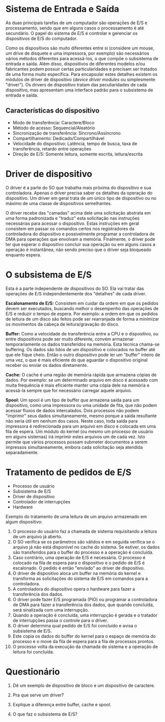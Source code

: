 Sistema de Entrada e Saída
==========================

As duas principais tarefas de um computador são operações de E/S e
processamento, sendo que em alguns casos o processamento é até secundário. O
papel do sistema de E/S é controlar e gerenciar os dispositivos de E/S do
computador.

Como os dispositivos são muito diferentes entre si (considere um mouse, um drive
de disquete e uma impressora, por exemplo) são necessários vários métodos
diferentes para acessá-los, o que compõe o subsistema de entrada e saída. Além
disso, dispositivos de diferentes modelos e/ou fabricantes podem possuir certas
particularidades e precisam ser tratados de uma forma muito específica. Para
encapsular estes detalhes existem os módulos de driver de dispositivo (*device
driver modules* ou simplesmente "driver"). Os drivers de dispositivo tratam das
peculiaridades de cada dispositivo, mas apresentam uma interface padrão para o
subsistema de entrada e saída.

Características do dispositivo
------------------------------

- Modo de transferência: Caractere/Bloco
- Método de acesso: Sequencial/Aleatório
- Sincronização de transferência: Síncrono/Assíncrono
- Compartilhamento: Dedicado/Compartilhável
- Velocidade do dispositivo: Latência, tempo de busca, taxa de transferência,
retardo entre operações
- Direção de E/S: Somente leitura, somente escrita, leitura/escrita

Driver de dispositivo
=====================

O driver é a parte do SO que trabalha mais próxima do dispositivo e sua
controladora. Apenas o driver precisa saber os detalhes da operação do
dispositivo. Um driver em geral trata de um único tipo de dispositivo ou no
máximo de uma classe de dispositivos semelhantes.

O driver recebe das "camadas" acima dele uma solicitação abstrata em uma forma
padronizada e "traduz" esta solicitação nas instruções necessárias para acessar
o dispositivo. Estas instruções em geral consistem em passar os comandos certos
nos registradores da controladora do dispositivo e possivelmente programar a
controladora de DMA para operações que envolvam a memória. Finalmente, o driver
pode ter que esperar o dispositivo concluir sua operação ou em alguns casos a
operação é instantânea, não sendo preciso que o driver seja bloqueado enquanto
espera.

O subsistema de E/S
====================

Esta é a parte independente de dispositivos do SO. Ela vai tratar das operações
de E/S independentemente dos "detalhes" de cada driver.

**Escalonamento de E/S:** Consistem em cuidar da ordem em que os pedidos devem ser
executados, buscando melhor o desempenho das operações de E/S e reduzir o tempo
de espera. Por exemplo: a ordem em que os pedidos de leitura de um disco são
feitos pode ser rearranjada de forma a minimizar os movimentos da cabeça de
leitura/gravação do disco.

**Buffer:** Como a velocidade de transferência entre a CPU e o dispositivo, ou entre
dispositivos pode ser muito diferente, convém armazenar temporariamente os dados
transferidos na memória. Esta técnica chama-se buffering. Os dados são lidos de
um dispositivo e colocados no buffer até que ele fique cheio. Então o outro
dispositivo pode ler um "buffer" inteiro de uma vez, o que é mais eficiente do
que aguardar o dispositivo original receber ou enviar os dados diretamente.

**Cache:** O cache é uma região de memória rápida que armazena cópias de dados. Por
exemplo: se um determinado arquivo em disco é acessado com muita frequência é
mais eficiente manter uma cópia dele na memória e acessá-la sempre que for
necessário carregar aquele arquivo.

**Spool:** Um spool é um tipo de buffer que armazena saída para um dispositivo, como
uma impressora ou uma unidade de fita, que não podem acessar fluxos de dados
intercalados. Dois processos não podem "imprimir" seus dados simultaneamente,
mesmo porque a saída resultante não seria útil em nenhum dos casos. Neste caso,
toda saída para impressora é redirecionada para um arquivo em disco e colocada
em uma fila de espera. Um módulo do kernel (ou mesmo um processo de usuário em
alguns sistemas) irá imprimir estes arquivos um de cada vez. Isto permite que
vários processos possam submeter documentos a serem impressos simultaneamente,
embora cada solicitação seja atendida separadamente.

Tratamento de pedidos de E/S
============================

- Processo de usuário
- Subsistema de E/S
- Driver de dispositivo
- Controlador de interrupções
- Hardware

Exemplo do tratamento de uma leitura de um arquivo armazenado em algum
dispositivo:

1. O processo do usuário faz a chamada de sistema requisitando a leitura de um
arquivo já aberto.
2. O SO verifica se os parâmetros são válidos e em seguida verifica se o
arquivo já não está disponível no cache do sistema. Se estiver, os dados são
transferidos para o buffer do processo e a operação é concluída.
3. Caso contrário, uma operação de E/S é necessária. O processo é colocado na
fila de espera para o dispositivo e o pedido de E/S é escalonado. O pedido é
então "enviado" ao driver de dispositivo.
4. O driver de dispositivo aloca um buffer na memória do kernel e transforma as
solicitações do sistema de E/S em comandos para a controladora.
5. A controladora do dispositivo opera o hardware para fazer a transferência
dos dados.
6. O driver pode fazer E/S programada (PIO) ou programar a controladora de DMA
para fazer a transferência dos dados, que quando concluída, será sinalizada com
uma interrupção.
7. Quando a operação é concluída, uma interrupção é gerada e o tratador de
interrupções passa o controle para o driver.
8. O driver determina qual pedido de E/S foi concluído e avisa o subsistema de
E/S.
9. Este copia os dados do buffer do kernel para o espaço de memória do processo
e o move da fila de espera para a fila de processos prontos.
10. O processo volta da execução da chamada de sistema e a operação de leitura
foi concluída.


Questionário
============

1. Dê um exemplo de dispositivo de bloco e um dispositivo de caractere.

2. Pra que serve um driver?

3. Explique a diferença entre buffer, cache e spool.

4. O que faz o subsistema de E/S?
